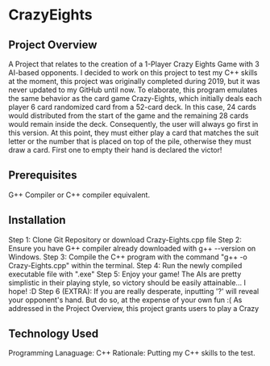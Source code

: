 # CrazyEights

## Project Overview
A Project that relates to the creation of a 1-Player Crazy Eights Game with 3 AI-based opponents. I decided to work on this project to test my C++ skills at the moment, this project was originally completed during 2019, but it was never updated to my GitHub until
now. To elaborate, this program emulates the same behavior as the card game Crazy-Eights, which initially deals each player 6 card randomized card from a 52-card deck. In this case, 24 cards would distributed from the start of the game and the remaining 28 cards would remain inside the deck. Consequently, the user will always go first in this version. At this point, they must either play a card that matches the suit letter or the number that is placed on top of the pile, otherwise they must draw a card. First one to empty their hand is declared the victor!


## Prerequisites
G++ Compiler or C++ compiler equivalent.

## Installation
  Step 1: Clone Git Repository or download Crazy-Eights.cpp file
  Step 2: Ensure you have G++ compiler already downloaded with g++ --version on Windows.
  Step 3: Compile the C++ program with the command "g++ -o <nickname> Crazy-Eights.cpp" within the terminal.
  Step 4: Run the newly compiled executable file with "<nickname>.exe"
  Step 5: Enjoy your game! The AIs are pretty simplistic in their playing style, so victory should be easily attainable... I hope! :D
  Step 6 (EXTRA): If you are really desperate, inputting '?' will reveal your opponent's hand. But do so, at the expense of your own fun :(
  As addressed in the Project Overview, this project grants users to play a Crazy

## Technology Used
  Programming Lanaguage: C++
  Rationale: Putting my C++ skills to the test.
  
  
